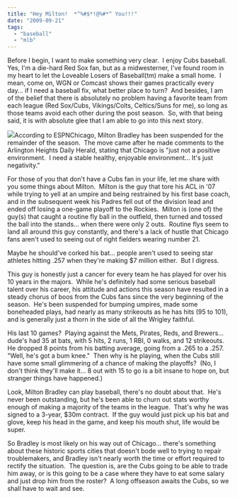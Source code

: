 ```yaml
---
title: "Hey Milton!  *^%#$*!@%#*^ You!!!"
date: "2009-09-21"
tags:
  - "baseball"
  - "mlb"
---
```


Before I begin, I want to make something very clear.  I enjoy Cubs baseball.  Yes, I'm a die-hard Red Sox fan, but as a midwesterner, I've found room in my heart to let the Loveable Losers of Baseball(tm) make a small home.  I mean, come on, WGN or Comcast shows their games practically every day... if I need a baseball fix, what better place to turn?  And besides, I am of the belief that there is absolutely no problem having a favorite team from each league (Red Sox/Cubs, Vikings/Colts, Celtics/Suns for me), so long as those teams avoid each other during the post season.  So, with that being said, it is with absolute glee that I am able to go into this next story.

![](images/milton-bradley-chicago-cubs.jpg)According to ESPNChicago, Milton Bradley has been suspended for the remainder of the season.  The move came after he made comments to the Arlington Heights Daily Herald, stating that Chicago is "just not a positive environment.  I need a stable healthy, enjoyable environment... It's just negativity."

For those of you that don't have a Cubs fan in your life, let me share with you some things about Milton.  Milton is the guy that tore his ACL in '07 while trying to yell at an umpire and being restrained by his first base coach, and in the subsequent week his Padres fell out of the division lead and ended off losing a one-game playoff to the Rockies.  Milton is (one of) the guy(s) that caught a routine fly ball in the outfield, then turned and tossed the ball into the stands... when there were only 2 outs.  Routine flys seem to land all around this guy constantly, and there's a lack of hustle that Chicago fans aren't used to seeing out of right fielders wearing number 21.

Maybe he should've corked his bat... people aren't used to seeing star athletes hitting .257 when they're making $7 million either.  But I digress.

This guy is honestly just a cancer for every team he has played for over his 10 years in the majors.  While he's definitely had some serious baseball talent over his career, his attitude and actions this season have resulted in a steady chorus of boos from the Cubs fans since the very beginning of the season.  He's been suspended for bumping umpires, made some boneheaded plays, had nearly as many strikeouts as he has hits (95 to 101), and is generally just a thorn in the side of all the Wrigley faithful.

His last 10 games?  Playing against the Mets, Pirates, Reds, and Brewers... dude's had 35 at bats, with 5 hits, 2 runs, 1 RBI, 0 walks, and 12 strikeouts.  He dropped 8 points from his batting average, going from a .265 to a .257.  "Well, he's got a bum knee."  Then why is he playing, when the Cubs still have some small glimmering of a chance of making the playoffs?  (No, I don't think they'll make it... 8 out with 15 to go is a bit insane to hope on, but stranger things have happened.)

Look, Milton Bradley can play baseball, there's no doubt about that.  He's never been outstanding, but he's been able to churn out stats worthy enough of making a majority of the teams in the league.  That's why he was signed to a 3-year, $30m contract.  If the guy would just pick up his bat and glove, keep his head in the game, and keep his mouth shut, life would be super.

So Bradley is most likely on his way out of Chicago... there's something about these historic sports cities that doesn't bode well to trying to repair troublemakers, and Bradley isn't nearly worth the time or effort required to rectify the situation.  The question is, are the Cubs going to be able to trade him away, or is this going to be a case where they have to eat some salary and just drop him from the roster?  A long offseason awaits the Cubs, so we shall have to wait and see.
